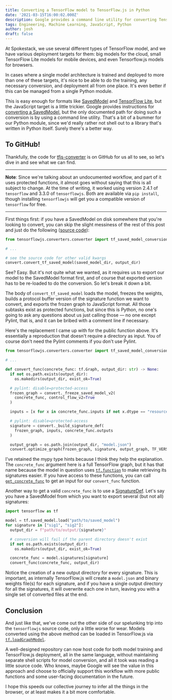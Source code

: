 ```yaml
---
title: Converting a TensorFlow model to TensorFlow.js in Python
date: '2021-03-15T16:00:02.000Z'
description: Google provides a command line utility for converting TensorFlow models into TensorFlow.js format for running in a browser, but what if you want to do that conversion in code?
tags: Engineering, Machine Learning, JavaScript, Python
author: josh
draft: false
---
```


At Spokestack, we use several different types of TensorFlow model, and we have various deployment targets for them: big models for the cloud, small TensorFlow Lite models for mobile devices, and even Tensorflow.js models for browsers.

In cases where a single model architecture is trained and deployed to more than one of these targets, it's nice to be able to do the training, any necessary conversion, and deployment all from one place. It's even better if this can be managed from a single Python module.

This is easy enough for formats like [SavedModel](https://www.tensorflow.org/guide/saved_model) and [TensorFlow Lite](https://www.tensorflow.org/lite/convert), but the JavaScript target is a little trickier. Google provides instructions for [converting a SavedModel](https://www.tensorflow.org/js/tutorials/conversion/import_saved_model), but the only documented path for doing such a conversion is by using a command line utility. That's a bit of a bummer for our Python module, since we'd really rather not shell out to a library that's written in Python itself. Surely there's a better way.

## To GitHub!

Thankfully, the code for [tfjs-converter](https://github.com/tensorflow/tfjs/tree/master/tfjs-converter) is on GitHub for us all to see, so let's dive in and see what we can find.

---

**Note**: Since we're talking about an undocumented workflow, and part of it uses protected functions, it almost goes without saying that this is all subject to change. At the time of writing, it worked using version 2.4.1 of `tensorflow` and 3.3.0 of `tensorflowjs`. Both are available via `pip install`, though installing `tensorflowjs` will get you a compatible version of `tensorflow` for free.

---

First things first: if you have a SavedModel on disk somewhere that you're looking to convert, you can skip the slight messiness of the rest of this post and just do the following ([source code](https://github.com/tensorflow/tfjs/blob/14cfeefb30f9e0af31cb5addfa182fc16909876a/tfjs-converter/python/tensorflowjs/converters/tf_saved_model_conversion_v2.py#L513)):

```python
from tensorflowjs.converters.converter import tf_saved_model_conversion_v2 as convert

# ...

# see the source code for other valid kwargs
convert.convert_tf_saved_model(saved_model_dir, output_dir)
```

See? Easy. But it's not quite what we wanted, as it requires us to export our model to the SavedModel format first, and of course that exported version has to be re-loaded to do the conversion. So let's break it down a bit.

The body of `convert_tf_saved_model` loads the model, freezes the weights, builds a protocol buffer version of the signature function we want to convert, and exports the frozen graph to JavaScript format. All those subtasks exist as protected functions, but since this is Python, no one's going to ask any questions about us just calling those — no one except Pylint, that is, and it can be bribed with a comment line if necessary.

Here's the replacement I came up with for the public function above. It's essentially a reproduction that doesn't require a directory as input. You of course don't need the Pylint comments if you don't use Pylint.

```python
from tensorflowjs.converters.converter import tf_saved_model_conversion_v2 as convert

# ...

def convert_func(concrete_func: tf.Graph, output_dir: str) -> None:
  if not os.path.exists(output_dir):
    os.makedirs(output_dir, exist_ok=True)

  # pylint: disable=protected-access
  frozen_graph = convert._freeze_saved_model_v2(
    concrete_func, control_flow_v2=True
  )

  inputs = [x for x in concrete_func.inputs if not x.dtype == "resource"]

  # pylint: disable=protected-access
  signature = convert._build_signature_def(
    frozen_graph, inputs, concrete_func.outputs
  )

  output_graph = os.path.join(output_dir, "model.json")
  convert.optimize_graph(frozen_graph, signature, output_graph, TF_VERSION)
```

I've retained the mypy type hints because I think they help the explanation. The `concrete_func` argument here is a full TensorFlow graph, but it has that name because the model in question uses [`tf.function`](https://www.tensorflow.org/api_docs/python/tf/function) to make retrieving its signatures easier. If you have access to these functions, you can call [`get_concrete_func`](https://www.tensorflow.org/guide/function#obtaining_concrete_functions) to get an input for our `convert_func` function.

Another way to get a valid `concrete_func` is to use a [SignatureDef](https://www.tensorflow.org/tfx/serving/signature_defs). Let's say you have a SavedModel from which you want to export several (but not all) signatures:

```python
import tensorflow as tf

model = tf.saved_model.load("path/to/saved_model")
for signature in ["sig1", "sig2"]:
  output_dir = f"path/to/output/{signature}"

  # conversion will fail if the parent directory doesn't exist
  if not os.path.exists(output_dir):
    os.makedirs(output_dir, exist_ok=True)

  concrete_func = model.signatures[signature]
  convert_func(concrete_func, output_dir)
```

Notice the creation of a new output directory for every signature. This is important, as internally TensorFlow.js will create a `model.json` and binary weights file(s) for each signature, and if you have a single output directory for all the signatures, it will overwrite each one in turn, leaving you with a single set of converted files at the end.

## Conclusion

And just like that, we've come out the other side of our spelunking trip into the `tensorflowjs` source code, only a little worse for wear. Models converted using the above method can be loaded in TensorFlow.js via [`tf.loadGraphModel`](https://js.tensorflow.org/api/latest/#loadGraphModel).

A well-designed repository can now host code for both model training and TensorFlow.js deployment, all in the same language, without maintaining separate shell scripts for model conversion, and all it took was reading a little source code. Who knows, maybe Google will see the value in this approach and choose to officially support this workflow with more public functions and some user-facing documentation in the future.

I hope this speeds our collective journey to infer all the things in the browser, or at least makes it a bit more comfortable.
